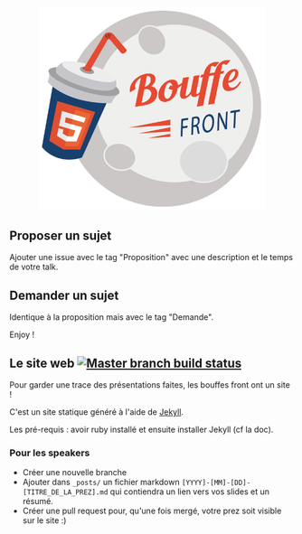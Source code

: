 <p align="center">
<a href="https://sfeir.github.io/bouffe-front/">
<img src=".github/logo-BouffeFront.png" width=400>
</a>
</p>

## Proposer un sujet

Ajouter une issue avec le tag "Proposition" avec une description et le temps de votre talk.

## Demander un sujet

Identique à la proposition mais avec le tag "Demande".

Enjoy !

## Le site web [![Master branch build status](https://travis-ci.org/Sfeir/bouffe-front.svg?branch=master)](https://travis-ci.org/Sfeir/bouffe-front)

Pour garder une trace des présentations faites, les bouffes front ont un site !

C'est un site statique généré à l'aide de [Jekyll](https://jekyllrb.com/).

Les pré-requis : avoir ruby installé et ensuite installer Jekyll (cf la doc).

### Pour les speakers

- Créer une nouvelle branche 
- Ajouter dans `_posts/` un fichier markdown `[YYYY]-[MM]-[DD]-[TITRE_DE_LA_PREZ].md` qui contiendra un lien vers vos slides et un résumé. 
- Créer une pull request pour, qu'une fois mergé, votre prez soit visible sur le site :)

